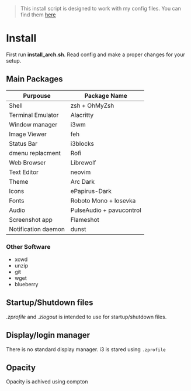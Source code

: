 
> This install script is designed to work with my config files. You can find them
[here](https://github.com/4ndrz3j/dotfiles)


# Install

First run **install_arch.sh**. Read config and make a proper changes for your
setup.

## Main Packages
| Purpouse          | Package Name  |
|-------------------|-------------- |
| Shell             | zsh + OhMyZsh |
| Terminal Emulator | Alacritty     |
| Window manager    | i3wm          |
| Image Viewer      | feh           |
| Status Bar        | i3blocks      |
| dmenu replacment  | Rofi          |
| Web Browser       | Librewolf     |
| Text Editor       | neovim        |
| Theme             | Arc Dark      |
| Icons		    | ePapirus-Dark |
| Fonts             | Roboto Mono + Iosevka|
| Audio             | PulseAudio + pavucontrol|
| Screenshot app    | Flameshot     |
| Notification daemon| dunst        |

### Other Software

- xcwd
- unzip
- git
- wget
- blueberry

## Startup/Shutdown files

*.zprofile* and *.zlogout* is intended to use for startup/shutdown files.

## Display/login manager

There is no standard display manager. i3 is stared using ```.zprofile```

## Opacity

Opacity is achived using compton


